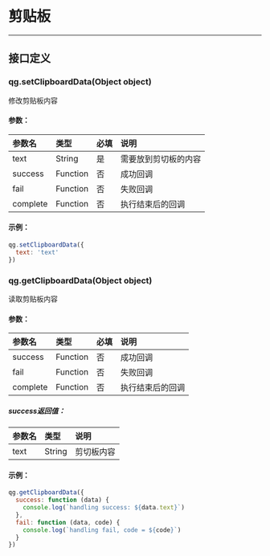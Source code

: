# 剪贴板

---

## 接口定义

### qg.setClipboardData\(Object object\)

修改剪贴板内容

#### 参数：

| 参数名 | 类型 | 必填 | 说明 |
| :--- | :--- | :--- | :--- |
| text | String | 是 | 需要放到剪切板的内容 |
| success | Function | 否 | 成功回调 |
| fail | Function | 否 | 失败回调 |
| complete | Function | 否 | 执行结束后的回调 |

#### 示例：

```js
qg.setClipboardData({
  text: 'text'
})
```

### qg.getClipboardData\(Object object\)

读取剪贴板内容

#### 参数：

| 参数名 | 类型 | 必填 | 说明 |
| :--- | :--- | :--- | :--- |
| success | Function | 否 | 成功回调 |
| fail | Function | 否 | 失败回调 |
| complete | Function | 否 | 执行结束后的回调 |

##### success返回值：

| 参数名 | 类型 | 说明 |
| :--- | :--- | :--- |
| text | String | 剪切板内容 |

#### 示例：

```js
qg.getClipboardData({
  success: function (data) {
    console.log(`handling success: ${data.text}`)
  },
  fail: function (data, code) {
    console.log(`handling fail, code = ${code}`)
  }
})
```

  


